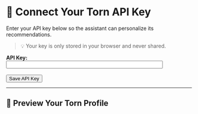# 🔐 Connect Your Torn API Key

Enter your API key below so the assistant can personalize its recommendations.

> 💡 Your key is only stored in your browser and never shared.

<form id="api-form">
  <label for="apikey"><strong>API Key:</strong></label><br>
  <input type="text" id="apikey" name="apikey" size="50" /><br><br>
  <button type="submit">Save API Key</button>
</form>

---

## 👤 Preview Your Torn Profile

<div id="torn-info"></div>

<script>
  document.getElementById("api-form").addEventListener("submit", function(e) {
    e.preventDefault();
    const key = document.getElementById("apikey").value;
    localStorage.setItem("torn_api_key", key);
    alert("API Key saved locally!");
    loadProfile();
  });

  function loadProfile() {
    const key = localStorage.getItem("torn_api_key");
    if (!key) return;

    fetch(`https://api.torn.com/user/?selections=basic&key=${key}`)
      .then(res => res.json())
      .then(data => {
        const infoBox = document.getElementById("torn-info");
        if (data.error) {
          infoBox.innerHTML = `<p style="color:red;">Error: ${data.error.error}</p>`;
        } else {
          infoBox.innerHTML = `<p><strong>Welcome, ${data.name} (#${data.player_id})!</strong></p>`;
        }
      });
  }

  window.onload = loadProfile;
</script>
